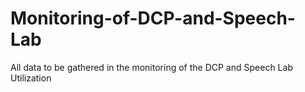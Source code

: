 # Monitoring-of-DCP-and-Speech-Lab
All data to be gathered in the monitoring of the DCP and Speech Lab Utilization
